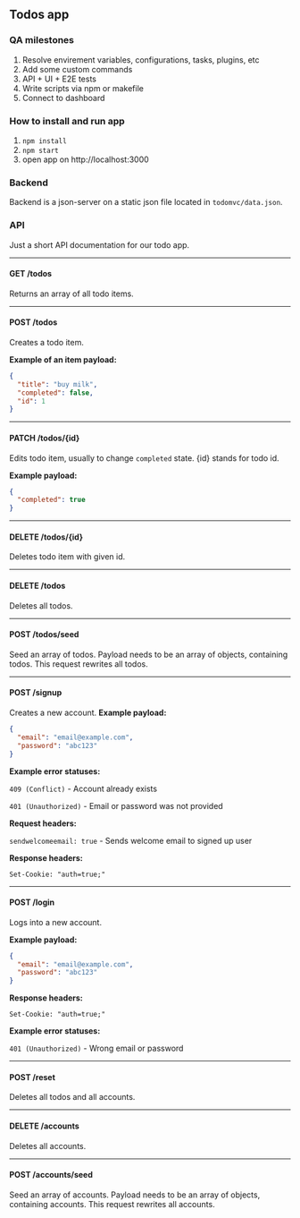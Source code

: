 ## Todos app

### QA milestones
1. Resolve envirement variables, configurations, tasks, plugins, etc
2. Add some custom commands
3. API + UI + E2E tests
4. Write scripts via npm or makefile
5. Connect to dashboard

### How to install and run app
1. `npm install`
2. `npm start`
3. open app on http://localhost:3000

### Backend
Backend is a json-server on a static json file located in `todomvc/data.json`. 

### API
Just a short API documentation for our todo app.

---
#### GET /todos
Returns an array of all todo items.

---
#### POST /todos
Creates a todo item. 

**Example of an item payload:**
```json
{
  "title": "buy milk",
  "completed": false,
  "id": 1
}
```
---
#### PATCH /todos/{id}
Edits todo item, usually to change `completed` state. {id} stands for todo id.

**Example payload:**
```json
{
  "completed": true
}
```
---
#### DELETE /todos/{id}
Deletes todo item with given id.

---
#### DELETE /todos
Deletes all todos.

---
#### POST /todos/seed
Seed an array of todos. Payload needs to be an array of objects, containing todos. This request rewrites all todos.

---
#### POST /signup
Creates a new account. 
**Example payload:**
```json
{
  "email": "email@example.com",
  "password": "abc123"
}
```
**Example error statuses:**

`409 (Conflict)` - Account already exists

`401 (Unauthorized)` - Email or password was not provided

**Request headers:**

`sendwelcomeemail: true` - Sends welcome email to signed up user

**Response headers:**

`Set-Cookie: "auth=true;"`

---
#### POST /login
Logs into a new account.

**Example payload:**
```json
{
  "email": "email@example.com",
  "password": "abc123"
}
```
**Response headers:**

`Set-Cookie: "auth=true;"`

**Example error statuses:**

`401 (Unauthorized)` - Wrong email or password

---
#### POST /reset
Deletes all todos and all accounts.

---
#### DELETE /accounts
Deletes all accounts.

---
#### POST /accounts/seed
Seed an array of accounts. Payload needs to be an array of objects, containing accounts. This request rewrites all accounts.
